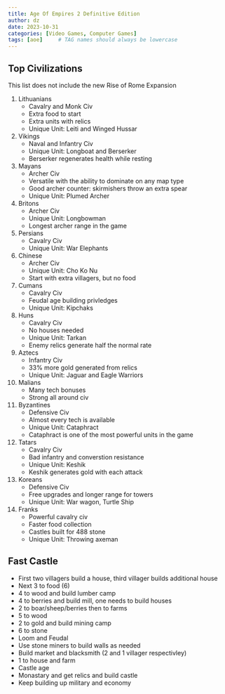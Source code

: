 ```yaml
---
title: Age Of Empires 2 Definitive Edition
author: dz  
date: 2023-10-31
categories: [Video Games, Computer Games]
tags: [aoe]     # TAG names should always be lowercase
---
```


## Top Civilizations

This list does not include the new Rise of Rome Expansion

1. Lithuanians
    - Cavalry and Monk Civ
    - Extra food to start
    - Extra units with relics
    - Unique Unit: Leiti and Winged Hussar
2. Vikings
    - Naval and Infantry Civ
    - Unique Unit: Longboat and Berserker
    - Berserker regenerates health while resting
3. Mayans
    - Archer Civ
    - Versatile with the ability to dominate on any map type
    - Good archer counter: skirmishers throw an extra spear
    - Unique Unit: Plumed Archer
4. Britons
    - Archer Civ
    - Unique Unit: Longbowman
    - Longest archer range in the game
5. Persians
    - Cavalry Civ
    - Unique Unit: War Elephants
6. Chinese
    - Archer Civ
    - Unique Unit: Cho Ko Nu
    - Start with extra villagers, but no food
7. Cumans
    - Cavalry Civ
    - Feudal age building privledges
    - Unique Unit: Kipchaks
8. Huns
    - Cavalry Civ
    - No houses needed
    - Unique Unit: Tarkan
    - Enemy relics generate half the normal rate
9. Aztecs
    - Infantry Civ
    - 33% more gold generated from relics
    - Unique Unit: Jaguar and Eagle Warriors
10. Malians
    - Many tech bonuses
    - Strong all around civ
11. Byzantines
    - Defensive Civ
    - Almost every tech is available
    - Unique Unit: Cataphract
    - Cataphract is one of the most powerful units in the game
12. Tatars
    - Cavalry Civ
    - Bad infantry and converstion resistance
    - Unique Unit: Keshik
    - Keshik generates gold with each attack
13. Koreans
    - Defensive Civ
    - Free upgrades and longer range for towers
    - Unique Unit: War wagon, Turtle Ship
14. Franks
    - Powerful cavalry civ
    - Faster food collection
    - Castles built for 488 stone
    - Unique Unit: Throwing axeman

## Fast Castle

- First two villagers build a house, third villager builds additional house
- Next 3 to food (6)
- 4 to wood and build lumber camp
- 4 to berries and build mill, one needs to build houses
- 2 to boar/sheep/berries then to farms
- 5 to wood
- 2 to gold and build mining camp
- 6 to stone
- Loom and Feudal
- Use stone miners to build walls as needed
- Build market and blacksmith (2 and 1 villager respectivley)
- 1 to house and farm
- Castle age
- Monastary and get relics and build castle
- Keep building up military and economy
